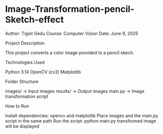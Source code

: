 # Image-Transformation-pencil-Sketch-effect
Author: Tigist Gedu
Course: Computer Vision
Date: June 9, 2025

Project Description

This project converts a color image provided to a pencil skech.

Technologies Used

Python 3.14
OpenCV (cv2) 
Matplotlib

Folder Structure

images/ → Input images 
results/ → Output images 
main.py → Image transformation script

How to Run

Install dependencies: opencv and matplotlib
Place images and the main.py script in the same path 
Run the script: python main.py
transformed image will be displayed

